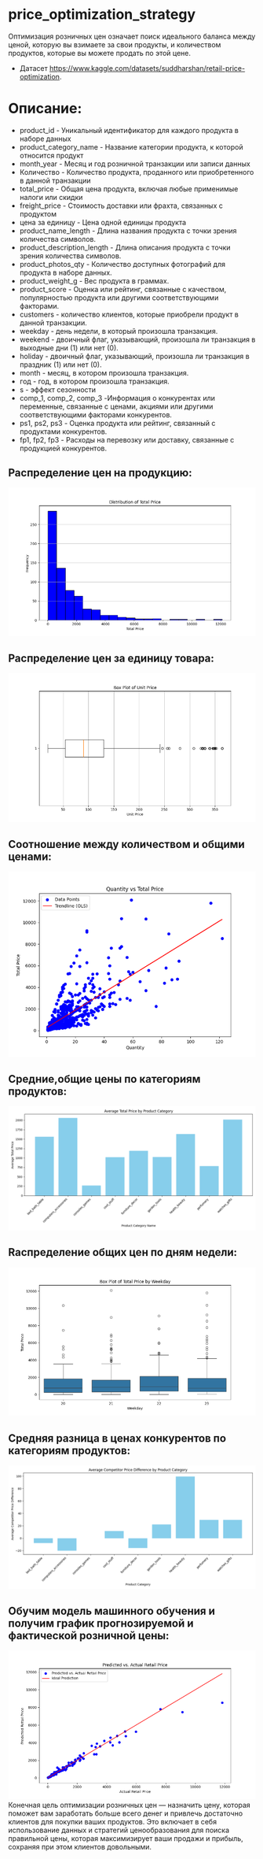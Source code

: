 # price_optimization_strategy
 Оптимизация розничных цен означает поиск идеального баланса между ценой, которую вы взимаете за свои продукты, и количеством продуктов, которые вы можете продать по этой цене.
* Датасет https://www.kaggle.com/datasets/suddharshan/retail-price-optimization.
# Описание:
* product_id  - Уникальный идентификатор для каждого продукта в наборе данных
* product_category_name - Название категории продукта, к которой относится продукт
* month_year - Месяц и год розничной транзакции или записи данных
* Количество - Количество продукта, проданного или приобретенного в данной транзакции
* total_price - Общая цена продукта, включая любые применимые налоги или скидки
* freight_price - Стоимость доставки или фрахта, связанных с продуктом
* цена за единицу - Цена одной единицы продукта
* product_name_length - Длина названия продукта с точки зрения количества символов.
* product_description_length - Длина описания продукта с точки зрения количества символов.
* product_photos_qty - Количество доступных фотографий для продукта в наборе данных.
* product_weight_g - Вес продукта в граммах.
* product_score - Оценка или рейтинг, связанные с качеством, популярностью продукта или другими соответствующими факторами.
* customers - количество клиентов, которые приобрели продукт в данной транзакции.
* weekday - день недели, в который произошла транзакция.
* weekend - двоичный флаг, указывающий, произошла ли транзакция в выходные дни (1) или нет (0).
* holiday - двоичный флаг, указывающий, произошла ли транзакция в праздник (1) или нет (0).
* month - месяц, в котором произошла транзакция.
* год - год, в котором произошла транзакция.
* s - эффект сезонности
* comp_1, comp_2, comp_3 -Информация о конкурентах или переменные, связанные с ценами, акциями или другими соответствующими факторами конкурентов.
* ps1, ps2, ps3 - Оценка продукта или рейтинг, связанный с продуктами конкурентов.
* fp1, fp2, fp3 - Расходы на перевозку или доставку, связанные с продукцией конкурентов.
## Распределение цен на продукцию:
![Распределение цен на продукцию:](http://github.com/Mamaeva-Bariyat/price_optimization_strategy/blob/main/pictures/Distribution%20of%20Total%20Price.png?raw=true)
## Распределение цен за единицу товара:
![Распределение цен за единицу товара:](http://github.com/Mamaeva-Bariyat/price_optimization_strategy/blob/main/pictures/Box%20Plot%20of%20Unit%20Price.png?raw=true)
## Cоотношение между количеством и общими ценами:
![Cоотношение между количеством и общими ценами:](http://github.com/Mamaeva-Bariyat/price_optimization_strategy/blob/main/pictures/Quantity%20vs%20Total%20Price.png?raw=true)
## Cредние,общие цены по категориям продуктов:
![Cредние,общие цены по категориям продуктов:](http://github.com/Mamaeva-Bariyat/price_optimization_strategy/blob/main/pictures/Average%20Total%20Price%20by%20Product%20Category.png?raw=true)
## Rаспределение общих цен по дням недели:
![Rаспределение общих цен по дням недели](http://github.com/Mamaeva-Bariyat/price_optimization_strategy/blob/main/pictures/Box%20Plot%20of%20Total%20Price%20by%20Weekday.png?raw=true)
## Cредняя разница в ценах конкурентов по категориям продуктов:
![Cредняя разница в ценах конкурентов по категориям продуктов:](http://github.com/Mamaeva-Bariyat/price_optimization_strategy/blob/main/pictures/Average%20Competitor%20Price%20Difference%20by%20Product%20Category.png?raw=true)
## Oбучим модель машинного обучения и получим график прогнозируемой и фактической розничной цены:
![прогнозируемая и фактическая розничная цена:](http://github.com/Mamaeva-Bariyat/price_optimization_strategy/blob/main/pictures/Predicted%20vs.%20Actual%20Retail%20Price.png?raw=true)
Конечная цель оптимизации розничных цен — назначить цену, которая поможет вам заработать больше всего денег и привлечь достаточно клиентов для покупки ваших продуктов. Это включает в себя использование данных и стратегий ценообразования для поиска правильной цены, которая максимизирует ваши продажи и прибыль, сохраняя при этом клиентов довольными.
